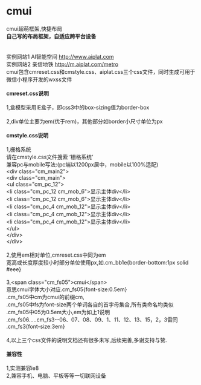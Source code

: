 # cmui
cmui超萌框架,快捷布局
<br />
<b>自己写的布局框架，自适应跨平台设备</b>
<br /><br />
<br />实例网站1 AI智能空间 http://www.aiplat.com
<br />实例网站2 亲信地铁 http://m.aiplat.com/metro
<br />cmui包含cmreset.css和cmstyle.css、aiplat.css三个css文件，同时生成可用于微信小程序开发的wxss文件
<br /><br />
<b>cmreset.css说明</b>
<br /><br />1,盒模型采用IE盒子，即css3中的box-sizing值为border-box
<br /><br />2,div单位主要为em(优于rem)，其他部分如border小尺寸单位为px
<br /><br />
<b>cmstyle.css说明</b>
<br /><br />1,栅格系统
<br />请在cmstyle.css文件搜索 ‘栅格系统’
<br />兼容pc与mobile写法:(pc端以1200px居中，mobile以100%适配)
<br />\<div class="cm_main2"\>
<br />    \<div class="cm_main"\>
<br />         \<ul class="cm_pc_12"\>
<br />            \<li class="cm_pc_12 cm_mob_6"\>显示主体div\<\/li\>
<br />            \<li class="cm_pc_12 cm_mob_6"\>显示主体div\<\/li\>
<br />            \<li class="cm_pc_4 cm_mob_12"\>显示主体div\<\/li\>
<br />            \<li class="cm_pc_4 cm_mob_12"\>显示主体div\<\/li\>
<br />            \<li class="cm_pc_4 cm_mob_12"\>显示主体div\<\/li\>
<br />         \<\/ul\>
<br />    \<\/div\>
<br />\<\/div\>
<br /><br />2,使用em相对单位,cmreset.css中同为em
<br />宽高或长度厚度较小时部分单位使用px,如.cm_bb1e{border-bottom:1px solid #eee}
<br /><br />3,\<span class="cm_fs05"\>cmui\<\/span\>
<br />意思cmui字体大小对应.cm_fs05{font-size:0.5em}
<br />.cm_fs05中cm为cmui的前缀cm,
<br />.cm_fs05中fs为font-size两个单词各自的首字母集合,所有类命名均类似
<br />.cm_fs05中05为0.5em大小,em为如上1说明
<br />.cm_fs06.....cm_fs3--06、07、08、09、1、11、12、13、15，2，3雷同 .cm_fs3{font-size:3em}
<br /><br />4,以上三个css文件的说明文档还有很多未写,后续完善,多谢支持与赞.
<br /><br />
<b>兼容性</b>
<br /><br />1,实测兼容ie8
<br />2,兼容手机、电脑、平板等等一切联网设备
